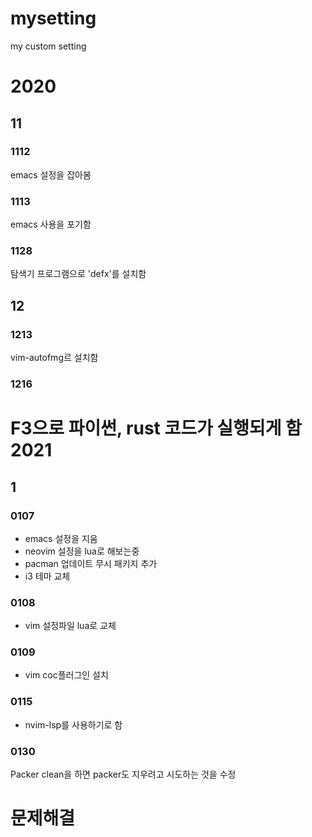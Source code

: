 # mysetting
my custom setting

2020
====
## 11
### 1112
emacs 설정을 잡아봄 
### 1113
emacs 사용을 포기함
### 1128
탐색기 프로그램으로 'defx'를 설치함 
## 12
### 1213
vim-autofmg르 설치함 
### 1216
F3으로 파이썬, rust 코드가 실행되게 함 
2021
====
## 1
### 0107
- emacs 설정을 지움
- neovim 설정을 lua로 해보는중 
- pacman 업데이트 무시 패키지 추가 
- i3 테마 교체
### 0108
- vim 설정파일 lua로 교체 
### 0109
- vim coc플러그인 설치
### 0115
- nvim-lsp를 사용하기로 함
### 0130
Packer clean을 하면 packer도 지우려고 시도하는 것을 수정 

# 문제해결 

